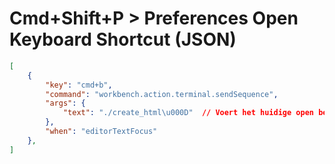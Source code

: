 # Cmd+Shift+P > Preferences Open Keyboard Shortcut (JSON)
```json
[
    {
        "key": "cmd+b",
        "command": "workbench.action.terminal.sendSequence",
        "args": {
            "text": "./create_html\u000D"  // Voert het huidige open bestand uit
        },
        "when": "editorTextFocus"
    },
]
```
